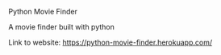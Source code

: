 Python Movie Finder

A movie finder built with python

Link to website: https://python-movie-finder.herokuapp.com/

